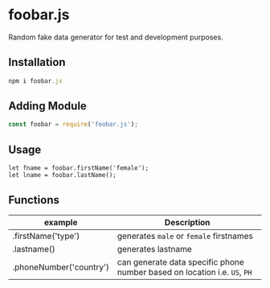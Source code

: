 # foobar.js
Random fake data generator for test and development purposes.

## Installation
```javascript
npm i foobar.js
```

## Adding Module
```javascript
const foobar = require('foobar.js');
```
## Usage
```javscript
let fname = foobar.firstName('female');
let lname = foobar.lastName();
```

## Functions
|example           |Description|
|------------------|-----------|
|.firstName('type')|generates ```male``` or ```female``` firstnames|
|.lastname()       |generates lastname|
|.phoneNumber('country')    | can generate data specific phone number based on location i.e. ```US```, ```PH```|
